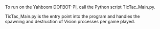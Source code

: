 To run on the Yahboom DOFBOT-PI, call the Python script TicTac_Main.py.

TicTac_Main.py is the entry point into the program and handles the spawning and destruction of Vision processes per game played.
